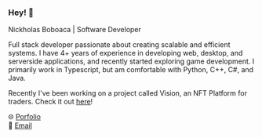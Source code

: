 ### Hey! 👋

Nickholas Boboaca | Software Developer

Full stack developer passionate about creating scalable and efficient systems. I have 4+ years of experience in developing web, desktop, and serverside applications, and recently started exploring game development. I primarily work in Typescript, but am comfortable with Python, C++, C#, and Java.

Recently I've been working on a project called Vision, an NFT Platform for traders. Check it out [here](https://www.visiontools.io/)!

🌐 [Porfolio](https://nickholas.dev) <br>
📩 [Email](mailto:nickcboboaca@gmail.com) <br>
